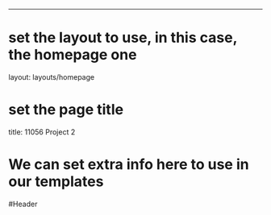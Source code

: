 ---
# set the layout to use, in this case, the homepage one
layout: layouts/homepage

# set the page title
title: 11056 Project 2

# We can set extra info here to use in our templates
#Header 

   